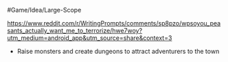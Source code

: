 #Game/Idea/Large-Scope 

https://www.reddit.com/r/WritingPrompts/comments/sp8pzo/wpsoyou_peasants_actually_want_me_to_terrorize/hwe7woy?utm_medium=android_app&utm_source=share&context=3

- Raise monsters and create dungeons to attract adventurers to the town